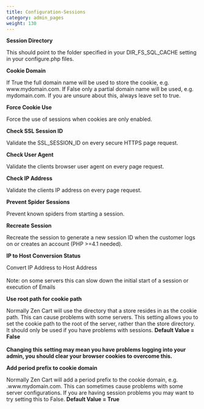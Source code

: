 ```yaml
---
title: Configuration-Sessions
category: admin_pages
weight: 130
---
```


<b>Session Directory</b>

<div class='indent'>This should point to the folder specified in your DIR_FS_SQL_CACHE setting in your configure.php files.</div>


<b>Cookie Domain</b>

<div class='indent'>If True the full domain name will be used to store the cookie, e.g. www.mydomain.com. If False only a partial domain name will be used, e.g. mydomain.com. If you are unsure about this, always leave set to true.</div>


<b>Force Cookie Use</b>

<div class='indent'>Force the use of sessions when cookies are only enabled.</div>


<b>Check SSL Session ID</b>

<div class='indent'>Validate the SSL_SESSION_ID on every secure HTTPS page request.</div>


<b>Check User Agent</b>

<div class='indent'>Validate the clients browser user agent on every page request.</div>


<b>Check IP Address</b>

<div class='indent'>Validate the clients IP address on every page request.</div>


<b>Prevent Spider Sessions</b>

<div class='indent'>Prevent known spiders from starting a session.</div>


<b>Recreate Session</b>

<div class='indent'>Recreate the session to generate a new session ID when the customer logs on or creates an account (PHP >=4.1 needed).</div>


<b>IP to Host Conversion Status</b>

<div class='indent'>Convert IP Address to Host Address<br /><br />Note: on some servers this can slow down the initial start of a session or execution of Emails</div>


<b>Use root path for cookie path</b>

<div class='indent'>Normally Zen Cart will use the directory that a store resides in as the cookie path. This can cause problems with some servers. This setting allows you to set the cookie path to the root of the server, rather than the store directory. It should only be used if you have problems with sessions. <strong>Default Value = False</strong><br /><br /><strong>Changing this setting may mean you have problems logging into your admin, you should clear your browser cookies to overcome this.</strong></div>


<b>Add period prefix to cookie domain</b>

<div class='indent'>Normally Zen Cart will add a period prefix to the cookie domain, e.g.  .www.mydomain.com. This can sometimes cause problems with some server configurations. If you are having session problems you may want to try setting this to False. <strong>Default Value = True</strong></div>


